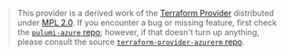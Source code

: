 > This provider is a derived work of the [Terraform Provider](https://github.com/hashicorp/terraform-provider-azurerm)
> distributed under [MPL 2.0](https://www.mozilla.org/en-US/MPL/2.0/). If you encounter a bug or missing feature,
> first check the [`pulumi-azure` repo](https://github.com/pulumi/pulumi-azure/issues); however, if that doesn't turn up anything,
> please consult the source [`terraform-provider-azurerm` repo](https://github.com/hashicorp/terraform-provider-azurerm/issues).
